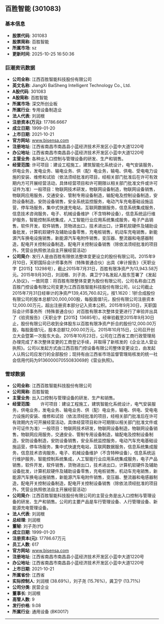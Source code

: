## 百胜智能 (301083)

### 基本信息

- **股票代码**: 301083
- **股票简称**: 百胜智能
- **所属市场**: sz
- **更新时间**: 2025-10-25 16:50:36

### 巨潮资讯数据

- **公司全称**: 江西百胜智能科技股份有限公司
- **英文名称**: JiangXi BaiSheng Intelligent Technology Co., Ltd.
- **A股代码**: 301083
- **A股简称**: 百胜智能
- **所属市场**: 深交所创业板
- **所属行业**: 专用设备制造业
- **法人代表**: 刘润根
- **注册资本(万元)**: 17786.6667
- **成立日期**: 1999-01-20
- **上市日期**: 2021-10-21
- **官方网站**: www.bisensa.com
- **注册地址**: 江西省南昌市南昌县小蓝经济技术开发区小蓝中大道1220号
- **办公地址**: 江西省南昌市南昌县小蓝经济技术开发区小蓝中大道1220号
- **主营业务**: 各种出入口控制与管理设备的研发、生产和销售。
- **经营范围**: 许可项目：建设工程施工，建筑智能化系统设计，电气安装服务，供电业务，发电业务、输电业务、供（配）电业务，输电、供电、受电电力设施的安装、维修和试验（依法须经批准的项目，经相关部门批准后在许可有效期内方可开展经营活动，具体经营项目和许可期限以相关部门批准文件或许可证件为准）一般项目：物联网技术研发，物联网设备制造，物联网设备销售，物联网应用服务，交通安全、管制专用设备制造，输配电及控制设备制造，安防设备制造，安防设备销售，安全系统监控服务，电动汽车充电基础设施运营，停车场服务，集中式快速充电站，互联网数据服务，信息系统集成服务，信息技术咨询服务，电子、机械设备维护（不含特种设备），信息系统运行维护服务，智能控制系统集成，人工智能行业应用系统集成服务，电子产品销售，软件开发，软件销售，货物进出口，技术进出口，计算机软硬件及辅助设备批发，计算机软硬件及辅助设备零售，充电桩销售，机动车充电销售，新能源汽车换电设施销售，新能源汽车电附件销售，变压器、整流器和电感器制造，配电开关控制设备制造，配电开关控制设备销售（除依法须经批准的项目外，凭营业执照依法自主开展经营活动）
- **公司简介**: 发行人是由百胜有限依法整体变更设立的股份有限公司。2015年9月10日，天职国际会计师事务所（特殊普通合伙）出具《审计报告》（天职业字【2015】13298号），截止2015年7月31日，百胜有限净资产为13,943.58万元。2015年9月30日，刘润根、刘子尧、龚卫宁3名发起人股东签署了《发起人协议》，一致同意：将百胜有限整体变更为股份有限公司，公司名称由江西百胜门控设备有限公司变更为江西百胜智能科技股份有限公司，以公司截止2015年7月31日经审计的净资产139,435,760.82元，按1.1620：1折合成股份有限公司的股本总额120,000,000股，每股面值1元，股份有限公司注册资本12,000.00万元，超出注册资本部分记入资本公积。2015年9月30日，天职国际会计师事务所（特殊普通合伙）对百胜有限本次整体变更进行了审验并出具了《验资报告》（天职业字【2015】13685号）。经审验截至2015年9月30日止，股份有限公司已收到全体股东以百胜有限净资产折合的股份12,000.00万股，每股面值1元，股本总额12,000.00万元。2015年10月15日，公司召开创立大会暨第一次股东大会。2015年10月23日，公司在江西省工商行政管理局办理完成了本次整体变更的工商登记手续，并取得了新核发的《企业法人营业执照》。公司以发起方式由江西百胜门控设备有限公司整体变更设立，由发起人认购公司应发行的全部股份；现持有由江西省市场监督管理局核发的统一社会信用代码为913600007055083069的《营业执照》。

### 雪球数据

- **公司全称**: 江西百胜智能科技股份有限公司
- **公司简称**: 百胜智能
- **主营业务**: 出入口控制与管理设备的研发、生产和销售。
- **经营范围**: 　　许可项目：建设工程施工，建筑智能化系统设计，电气安装服务，供电业务，发电业务、输电业务、供（配）电业务，输电、供电、受电电力设施的安装、维修和试验（依法须经批准的项目，经相关部门批准后在许可有效期内方可开展经营活动，具体经营项目和许可期限以相关部门批准文件或许可证件为准）一般项目：物联网技术研发，物联网设备制造，物联网设备销售，物联网应用服务，交通安全、管制专用设备制造，输配电及控制设备制造，安防设备制造，安防设备销售，安全系统监控服务，电动汽车充电基础设施运营，停车场服务，集中式快速充电站，互联网数据服务，信息系统集成服务，信息技术咨询服务，电子、机械设备维护（不含特种设备），信息系统运行维护服务，智能控制系统集成，人工智能行业应用系统集成服务，电子产品销售，软件开发，软件销售，货物进出口，技术进出口，计算机软硬件及辅助设备批发，计算机软硬件及辅助设备零售，充电桩销售，机动车充电销售，新能源汽车换电设施销售，新能源汽车电附件销售，变压器、整流器和电感器制造，配电开关控制设备制造，配电开关控制设备销售（除依法须经批准的项目外，凭营业执照依法自主开展经营活动）
- **公司简介**: 江西百胜智能科技股份有限公司的主营业务是出入口控制与管理设备的研发、生产和销售。公司的主要产品是车行管理设备、人行管理设备、新能源充电管理设备。
- **法人代表**: 刘润根
- **总经理**: 刘润根
- **董秘**: 刘子尧(代)
- **成立日期**: 1999-01-20
- **注册资本(元)**: 17786.67万元
- **员工人数**: 617
- **官方网站**: www.bisensa.com
- **注册地址**: 江西省南昌市南昌县小蓝经济技术开发区小蓝中大道1220号
- **办公地址**: 江西省南昌市南昌县小蓝经济技术开发区小蓝中大道1220号
- **上市日期**: 2021-10-21
- **所属省份**: 江西省
- **实际控制人**: 刘润根 (38.69%)，刘子尧 (15.76%)，龚卫宁 (13.71%)
- **公司分类**: 民营企业
- **董事长**: 刘润根
- **高管人数**: 9
- **发行价格**: 9.08
- **所属行业**: 通用设备 (BK0017)

---
